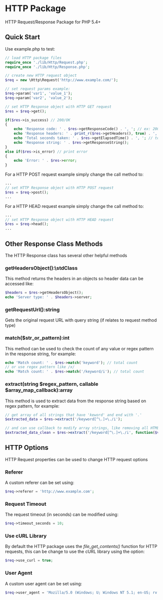 # HTTP Package
HTTP Request/Response Package for PHP 5.4+

## Quick Start
Use example.php to test:
```php
// load HTTP package files
require_once './lib/Http/Request.php';
require_once './lib/Http/Response.php';

// create new HTTP request object
$req = new \Http\Request('http://www.example.com/');

// set request params example:
$req->param('var1', 'value_1');
$req->param('var2', 'value_2');

// set HTTP Response object with HTTP GET request
$res = $req->get();

if($res->is_success) // 200/OK
{
	echo 'Response code: ' . $res->getResponseCode() . ', '; // ex: 200
	echo 'Response headers: ' . print_r($res->getHeaders(), true) . ', '; // array of headers
	echo 'Total seconds taken: ' . $res->getElapsedTime() . ', '; // total seconds for request
	echo 'Response string: ' . $res->getResponseString();
}
else if($res->is_error) // print error
{
	echo 'Error: ' . $res->error;
}
```

For a HTTP POST request example simply change the call method to:
```php
...
// set HTTP Response object with HTTP POST request
$res = $req->post();
...
```

For a HTTP HEAD request example simply change the call method to:
```php
...
// set HTTP Response object with HTTP HEAD request
$res = $req->head();
...
```


## Other Response Class Methods
The HTTP Response class has several other helpful methods

### getHeadersObject():\stdClass
This method returns the headers in an objects so header data can be accessed like:
```php
$headers = $res->getHeadersObject();
echo 'Server type: ' . $headers->server;
```

### getRequestUrl():string
Gets the original request URL with query string (if relates to request method type)

### match($str_or_pattern):int
This method can be used to check the count of any value or regex pattern in the response string, for example:
```php
echo 'Match count: ' . $res->match('keyword'); // total count
// or use regex pattern like /x/
echo 'Match count: ' . $res->match('/keyword/i'); // total count
```

### extract(string $regex_pattern, callable $array_map_callback):array
This method is used to extract data from the response string based on regex pattern, for example:
```php
// get array of all strings that have 'keword' and end with '.'
$extracted_data = $res->extract('/keyword[^\.]+\./i');

// and can use callback to modify array strings, like removing all HTML tags from strings:
$extracted_data_clean = $res->extract('/keyword[^\.]+\./i', function($v) { return strip_tags($v); });
```


## HTTP Options
HTTP Request properties can be used to change HTTP request options

### Referer
A custom referer can be set using:
```php
$req->referer = 'http://www.example.com';
```

### Request Timeout
The request timeout (in seconds) can be modified using:
```php
$req->timeout_seconds = 10;
```

### Use cURL Library
By default the HTTP package uses the *file_get_contents()* function for HTTP requests, this can be change to use the cURL library using the option:
```php
$req->use_curl = true;
```

### User Agent
A custom user agent can be set using:
```php
$req->user_agent = 'Mozilla/5.0 (Windows; U; Windows NT 5.1; en-US; rv:1.9.0.8) Gecko/2009032609 Firefox/3.0.8';
```